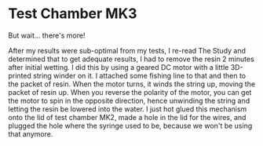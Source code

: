 # Test Chamber MK3

But wait... there's more!

After my results were sub-optimal from my tests, I re-read The Study and determined that to get adequate results, I had to remove the resin 2 minutes after initial wetting. I did this by using a geared DC motor with a little 3D-printed string winder on it. I attached some fishing line to that and then to the packet of resin. When the motor turns, it winds the string up, moving the packet of resin up. When you reverse the polarity of the motor, you can get the motor to spin in the opposite direction, hence unwinding the string and letting the resin be lowered into the water. I just hot glued this mechanism onto the lid of test chamber MK2, made a hole in the lid for the wires, and plugged the hole where the syringe used to be, because we won't be using that anymore.&#x20;

